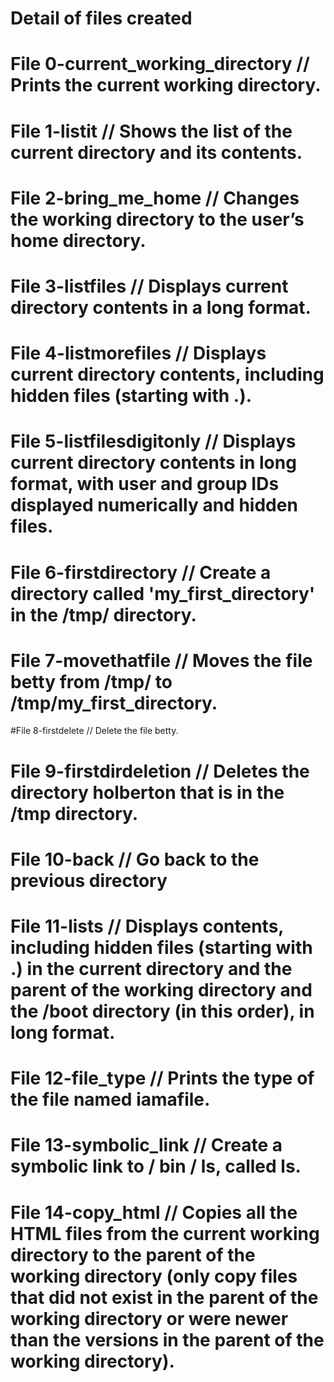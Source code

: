 # Detail of files created
# File 0-current_working_directory // Prints the current working directory.

# File 1-listit // Shows the list of the current directory and its contents.

# File 2-bring_me_home // Changes the working directory to the user’s home directory.

# File 3-listfiles // Displays current directory contents in a long format.

# File 4-listmorefiles // Displays current directory contents, including hidden files (starting with .).

# File 5-listfilesdigitonly // Displays current directory contents in long format, with user and group IDs displayed numerically and hidden files.

# File 6-firstdirectory // Create a directory called 'my_first_directory' in the /tmp/ directory.

# File 7-movethatfile // Moves the file betty from /tmp/ to /tmp/my_first_directory.

#File 8-firstdelete // Delete the file betty.

# File 9-firstdirdeletion // Deletes the directory holberton that is in the /tmp directory.

# File 10-back // Go back to the previous directory

# File 11-lists // Displays contents, including hidden files (starting with .) in the current directory and the parent of the working directory and the /boot directory (in this order), in long format.

# File 12-file_type // Prints the type of the file named iamafile.

# File 13-symbolic_link // Create a symbolic link to / bin / ls, called __ls__.

# File 14-copy_html // Copies all the HTML files from the current working directory to the parent of the working directory (only copy files that did not exist in the parent of the working directory or were newer than the versions in the parent of the working directory).